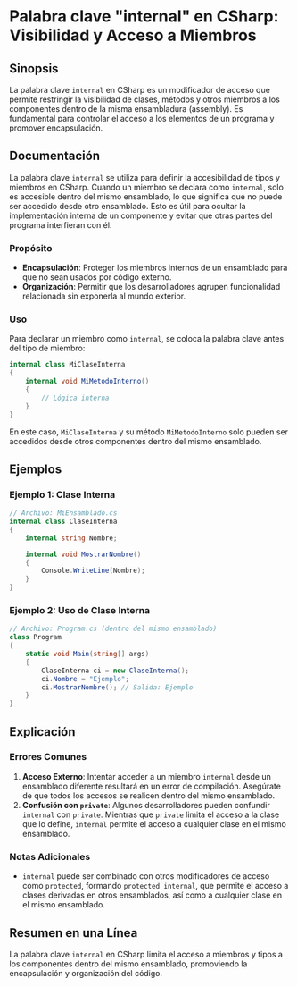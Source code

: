 <!--
Meta Description: # Palabra clave "internal" en CSharp: Visibilidad y Acceso a Miembros ## Sinopsis La palabra clave `internal` en CSharp es un modificador de acceso qu...
Meta Keywords: internal, que, ensamblado, acceso, del
-->

# Palabra clave "internal" en CSharp: Visibilidad y Acceso a Miembros

## Sinopsis
La palabra clave `internal` en CSharp es un modificador de acceso que permite restringir la visibilidad de clases, métodos y otros miembros a los componentes dentro de la misma ensambladura (assembly). Es fundamental para controlar el acceso a los elementos de un programa y promover encapsulación.

## Documentación
La palabra clave `internal` se utiliza para definir la accesibilidad de tipos y miembros en CSharp. Cuando un miembro se declara como `internal`, solo es accesible dentro del mismo ensamblado, lo que significa que no puede ser accedido desde otro ensamblado. Esto es útil para ocultar la implementación interna de un componente y evitar que otras partes del programa interfieran con él.

### Propósito
- **Encapsulación**: Proteger los miembros internos de un ensamblado para que no sean usados por código externo.
- **Organización**: Permitir que los desarrolladores agrupen funcionalidad relacionada sin exponerla al mundo exterior.

### Uso
Para declarar un miembro como `internal`, se coloca la palabra clave antes del tipo de miembro:

```csharp
internal class MiClaseInterna
{
    internal void MiMetodoInterno()
    {
        // Lógica interna
    }
}
```

En este caso, `MiClaseInterna` y su método `MiMetodoInterno` solo pueden ser accedidos desde otros componentes dentro del mismo ensamblado.

## Ejemplos
### Ejemplo 1: Clase Interna
```csharp
// Archivo: MiEnsamblado.cs
internal class ClaseInterna
{
    internal string Nombre;

    internal void MostrarNombre()
    {
        Console.WriteLine(Nombre);
    }
}
```

### Ejemplo 2: Uso de Clase Interna
```csharp
// Archivo: Program.cs (dentro del mismo ensamblado)
class Program
{
    static void Main(string[] args)
    {
        ClaseInterna ci = new ClaseInterna();
        ci.Nombre = "Ejemplo";
        ci.MostrarNombre(); // Salida: Ejemplo
    }
}
```

## Explicación
### Errores Comunes
1. **Acceso Externo**: Intentar acceder a un miembro `internal` desde un ensamblado diferente resultará en un error de compilación. Asegúrate de que todos los accesos se realicen dentro del mismo ensamblado.
2. **Confusión con `private`**: Algunos desarrolladores pueden confundir `internal` con `private`. Mientras que `private` limita el acceso a la clase que lo define, `internal` permite el acceso a cualquier clase en el mismo ensamblado.

### Notas Adicionales
- `internal` puede ser combinado con otros modificadores de acceso como `protected`, formando `protected internal`, que permite el acceso a clases derivadas en otros ensamblados, así como a cualquier clase en el mismo ensamblado.

## Resumen en una Línea
La palabra clave `internal` en CSharp limita el acceso a miembros y tipos a los componentes dentro del mismo ensamblado, promoviendo la encapsulación y organización del código.